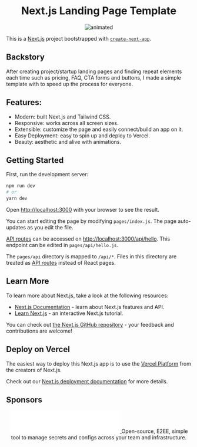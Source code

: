 <h1 align="center">
    Next.js Landing Page Template
</h1>

<p align="center">
  <img src="https://github.com/dangtony98/idea-validation/blob/main/public/idea-validation.gif" alt="animated" />
</p>

This is a [Next.js](https://nextjs.org/) project bootstrapped with [`create-next-app`](https://github.com/vercel/next.js/tree/canary/packages/create-next-app).

## Backstory

After creating project/startup landing pages and finding repeat elements each time such as pricing, FAQ, CTA forms and buttons, I made a simple template with to speed up the process for everyone.

## Features:

- Modern: built Next.js and Tailwind CSS.
- Responsive: works across all screen sizes.
- Extensible: customize the page and easily connect/build an app on it.
- Easy Deployment: easy to spin up and deploy to Vercel.
- Beauty: aesthetic and alive with animations.

## Getting Started

First, run the development server:

```bash
npm run dev
# or
yarn dev
```

Open [http://localhost:3000](http://localhost:3000) with your browser to see the result.

You can start editing the page by modifying `pages/index.js`. The page auto-updates as you edit the file.

[API routes](https://nextjs.org/docs/api-routes/introduction) can be accessed on [http://localhost:3000/api/hello](http://localhost:3000/api/hello). This endpoint can be edited in `pages/api/hello.js`.

The `pages/api` directory is mapped to `/api/*`. Files in this directory are treated as [API routes](https://nextjs.org/docs/api-routes/introduction) instead of React pages.

## Learn More

To learn more about Next.js, take a look at the following resources:

- [Next.js Documentation](https://nextjs.org/docs) - learn about Next.js features and API.
- [Learn Next.js](https://nextjs.org/learn) - an interactive Next.js tutorial.

You can check out [the Next.js GitHub repository](https://github.com/vercel/next.js/) - your feedback and contributions are welcome!

## Deploy on Vercel

The easiest way to deploy this Next.js app is to use the [Vercel Platform](https://vercel.com/new?utm_medium=default-template&filter=next.js&utm_source=create-next-app&utm_campaign=create-next-app-readme) from the creators of Next.js.

Check out our [Next.js deployment documentation](https://nextjs.org/docs/deployment) for more details.

## Sponsors

<p align="center">
    <a href="https://github.com/Infisical/infisical">
        <img width="300" src="https://github.com/Infisical/infisical/raw/main/img/logoname-white.svg#gh-dark-mode-only" alt="infisical" />
    </a>
    Open-source, E2EE, simple tool to manage secrets and configs across your team and infrastructure.
</p>
